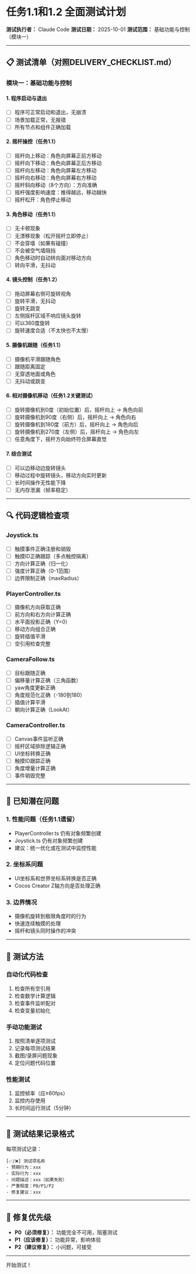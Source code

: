 # 任务1.1和1.2 全面测试计划

**测试执行者：** Claude Code
**测试日期：** 2025-10-01
**测试范围：** 基础功能与控制（模块一）

---

## 📋 测试清单（对照DELIVERY_CHECKLIST.md）

### 模块一：基础功能与控制

#### 1. 程序启动与退出
- [ ] 程序可正常启动和退出，无崩溃
- [ ] 场景加载正常，无报错
- [ ] 所有节点和组件正确加载

#### 2. 摇杆操控（任务1.1）
- [ ] 摇杆向上移动：角色向屏幕正前方移动
- [ ] 摇杆向下移动：角色向屏幕正后方移动
- [ ] 摇杆向左移动：角色向屏幕左方移动
- [ ] 摇杆向右移动：角色向屏幕右方移动
- [ ] 摇杆斜向移动（8个方向）：方向准确
- [ ] 摇杆强度影响速度：推得越远，移动越快
- [ ] 摇杆松开：角色停止移动

#### 3. 角色移动（任务1.1）
- [ ] 无卡顿现象
- [ ] 无漂移现象（松开摇杆立即停止）
- [ ] 不会穿墙（如果有碰撞）
- [ ] 不会被空气墙阻挡
- [ ] 角色移动时自动转向面对移动方向
- [ ] 转向平滑，无抖动

#### 4. 镜头控制（任务1.2）
- [ ] 拖动屏幕右侧可旋转视角
- [ ] 旋转平滑，无抖动
- [ ] 旋转无跳变
- [ ] 左侧摇杆区域不响应镜头旋转
- [ ] 可以360度旋转
- [ ] 旋转速度合适（不太快也不太慢）

#### 5. 摄像机跟随（任务1.1）
- [ ] 摄像机平滑跟随角色
- [ ] 跟随距离固定
- [ ] 无穿透地面或角色
- [ ] 无抖动或跳变

#### 6. 相对摄像机移动（任务1.2关键测试）
- [ ] 旋转摄像机到0度（初始位置）后，摇杆向上 → 角色向前
- [ ] 旋转摄像机到90度（右侧）后，摇杆向上 → 角色向右
- [ ] 旋转摄像机到180度（前方）后，摇杆向上 → 角色向后
- [ ] 旋转摄像机到270度（左侧）后，摇杆向上 → 角色向左
- [ ] 任意角度下，摇杆方向始终符合屏幕直觉

#### 7. 综合测试
- [ ] 可以边移动边旋转镜头
- [ ] 移动过程中旋转镜头，移动方向实时更新
- [ ] 长时间操作无性能下降
- [ ] 无内存泄漏（帧率稳定）

---

## 🔍 代码逻辑检查项

### Joystick.ts
- [ ] 触摸事件正确注册和销毁
- [ ] 触摸ID正确跟踪（多点触控隔离）
- [ ] 方向计算正确（归一化）
- [ ] 强度计算正确（0-1范围）
- [ ] 边界限制正确（maxRadius）

### PlayerController.ts
- [ ] 摄像机方向获取正确
- [ ] 前方向和右方向计算正确
- [ ] 水平面投影正确（Y=0）
- [ ] 移动方向组合正确
- [ ] 旋转插值平滑
- [ ] 空引用检查完整

### CameraFollow.ts
- [ ] 目标跟随正确
- [ ] 偏移量计算正确（三角函数）
- [ ] yaw角度更新正确
- [ ] 角度规范化正确（-180到180）
- [ ] 插值计算平滑
- [ ] 朝向计算正确（LookAt）

### CameraController.ts
- [ ] Canvas事件监听正确
- [ ] 摇杆区域排除逻辑正确
- [ ] UI坐标转换正确
- [ ] 触摸ID跟踪正确
- [ ] 角度增量计算正确
- [ ] 事件销毁完整

---

## 🐛 已知潜在问题

### 1. 性能问题（任务1.1遗留）
- PlayerController.ts 仍有对象频繁创建
- Joystick.ts 仍有对象频繁创建
- 建议：统一优化或在测试中监控性能

### 2. 坐标系问题
- UI坐标系和世界坐标系转换是否正确
- Cocos Creator Z轴方向是否处理正确

### 3. 边界情况
- 摄像机旋转到极限角度时的行为
- 快速连续触摸的处理
- 摇杆和镜头同时操作的冲突

---

## 🧪 测试方法

### 自动化代码检查
1. 检查所有空引用
2. 检查数学计算逻辑
3. 检查事件监听配对
4. 检查变量初始化

### 手动功能测试
1. 按照清单逐项测试
2. 记录每项测试结果
3. 截图/录屏问题现象
4. 定位问题代码位置

### 性能测试
1. 监控帧率（应≥60fps）
2. 监控内存使用
3. 长时间运行测试（5分钟）

---

## 📝 测试结果记录格式

每项测试记录：
```
[✅/❌] 测试项名称
- 预期行为：xxx
- 实际行为：xxx
- 问题描述：xxx（如果失败）
- 严重程度：P0/P1/P2
- 修复建议：xxx
```

---

## 🔧 修复优先级

- **P0（必须修复）：** 功能完全不可用，阻塞测试
- **P1（应该修复）：** 功能异常，影响体验
- **P2（建议修复）：** 小问题，可接受

---

开始测试！

